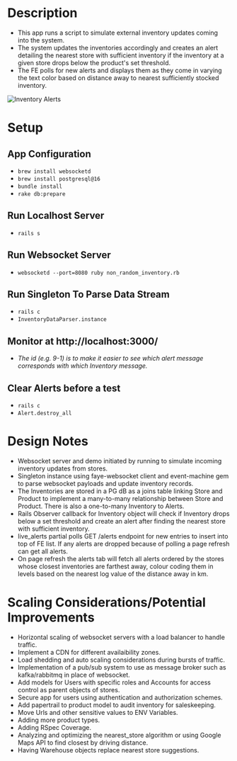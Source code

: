 # Description

- This app runs a script to simulate external inventory updates coming into the system. 
- The system updates the inventories accordingly and creates an alert detailing the nearest store with sufficient inventory if the inventory at a given store drops below the product's set threshold.
- The FE polls for new alerts and displays them as they come in varying the text color based on distance away to nearest sufficiently stocked inventory.

![Inventory Alerts](https://github.com/LMMENTAL/shoe-store-app/assets/10554604/0bb14412-c583-4ff4-b5b3-6d85c24cafa8)

# Setup

## App Configuration
- ```brew install websocketd```
- ```brew install postgresql@16```
- ```bundle install```
- ```rake db:prepare```

## Run Localhost Server
- ```rails s```

## Run Websocket Server
- ```websocketd --port=8080 ruby non_random_inventory.rb```

## Run Singleton To Parse Data Stream
- ```rails c```
- ```InventoryDataParser.instance```

## Monitor at http://localhost:3000/
- *The id (e.g. 9-1) is to make it easier to see which alert message corresponds with which Inventory message.*

## Clear Alerts before a test
- ```rails c```
- ```Alert.destroy_all```

# Design Notes

- Websocket server and demo initiated by running to simulate incoming inventory updates from stores.
- Singleton instance using faye-websocket client and event-machine gem to parse websocket payloads and update inventory records.
- The Inventories are stored in a PG dB as a joins table linking Store and Product to implement a many-to-many relationship between Store and Product. There is also a one-to-many Inventory to Alerts.
- Rails Observer callback for Inventory object will check if Inventory drops below a set threshold and create an alert after finding the nearest store with sufficient inventory.
- live_alerts partial polls GET /alerts endpoint for new entries to insert into top of FE list. If any alerts are dropped because of polling a page refresh can get all alerts.
- On page refresh the alerts tab will fetch all alerts ordered by the stores whose closest inventories are farthest away, colour coding them in levels based on the nearest log value of the distance away in km.

# Scaling Considerations/Potential Improvements

- Horizontal scaling of websocket servers with a load balancer to handle traffic.
- Implement a CDN for different availaibility zones.
- Load shedding and auto scaling considerations during bursts of traffic.
- Implementation of a pub/sub system to use as message broker such as kafka/rabbitmq in place of websocket.
- Add models for Users with specific roles and Accounts for access control as parent objects of stores.
- Secure app for users using authentication and authorization schemes.
- Add papertrail to product model to audit inventory for saleskeeping.
- Move Urls and other sensitive values to ENV Variables.
- Adding more product types.
- Adding RSpec Coverage.
- Analyzing and optimizing the nearest_store algorithm or using Google Maps API to find closest by driving distance.
- Having Warehouse objects replace nearest store suggestions.
